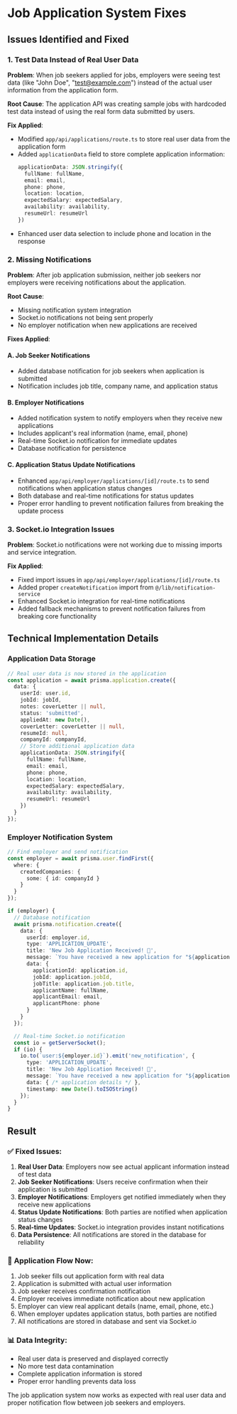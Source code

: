 # Job Application System Fixes

## Issues Identified and Fixed

### 1. **Test Data Instead of Real User Data**
**Problem**: When job seekers applied for jobs, employers were seeing test data (like "John Doe", "test@example.com") instead of the actual user information from the application form.

**Root Cause**: The application API was creating sample jobs with hardcoded test data instead of using the real form data submitted by users.

**Fix Applied**:
- Modified `app/api/applications/route.ts` to store real user data from the application form
- Added `applicationData` field to store complete application information:
  ```typescript
  applicationData: JSON.stringify({
    fullName: fullName,
    email: email,
    phone: phone,
    location: location,
    expectedSalary: expectedSalary,
    availability: availability,
    resumeUrl: resumeUrl
  })
  ```
- Enhanced user data selection to include phone and location in the response

### 2. **Missing Notifications**
**Problem**: After job application submission, neither job seekers nor employers were receiving notifications about the application.

**Root Cause**: 
- Missing notification system integration
- Socket.io notifications not being sent properly
- No employer notification when new applications are received

**Fixes Applied**:

#### A. Job Seeker Notifications
- Added database notification for job seekers when application is submitted
- Notification includes job title, company name, and application status

#### B. Employer Notifications
- Added notification system to notify employers when they receive new applications
- Includes applicant's real information (name, email, phone)
- Real-time Socket.io notification for immediate updates
- Database notification for persistence

#### C. Application Status Update Notifications
- Enhanced `app/api/employer/applications/[id]/route.ts` to send notifications when application status changes
- Both database and real-time notifications for status updates
- Proper error handling to prevent notification failures from breaking the update process

### 3. **Socket.io Integration Issues**
**Problem**: Socket.io notifications were not working due to missing imports and service integration.

**Fix Applied**:
- Fixed import issues in `app/api/employer/applications/[id]/route.ts`
- Added proper `createNotification` import from `@/lib/notification-service`
- Enhanced Socket.io integration for real-time notifications
- Added fallback mechanisms to prevent notification failures from breaking core functionality

## Technical Implementation Details

### Application Data Storage
```typescript
// Real user data is now stored in the application
const application = await prisma.application.create({
  data: {
    userId: user.id,
    jobId: jobId,
    notes: coverLetter || null,
    status: 'submitted',
    appliedAt: new Date(),
    coverLetter: coverLetter || null,
    resumeId: null,
    companyId: companyId,
    // Store additional application data
    applicationData: JSON.stringify({
      fullName: fullName,
      email: email,
      phone: phone,
      location: location,
      expectedSalary: expectedSalary,
      availability: availability,
      resumeUrl: resumeUrl
    })
  }
});
```

### Employer Notification System
```typescript
// Find employer and send notification
const employer = await prisma.user.findFirst({
  where: {
    createdCompanies: {
      some: { id: companyId }
    }
  }
});

if (employer) {
  // Database notification
  await prisma.notification.create({
    data: {
      userId: employer.id,
      type: 'APPLICATION_UPDATE',
      title: 'New Job Application Received! 🎉',
      message: `You have received a new application for "${application.job.title}" from ${fullName}.`,
      data: {
        applicationId: application.id,
        jobId: application.jobId,
        jobTitle: application.job.title,
        applicantName: fullName,
        applicantEmail: email,
        applicantPhone: phone
      }
    }
  });

  // Real-time Socket.io notification
  const io = getServerSocket();
  if (io) {
    io.to(`user:${employer.id}`).emit('new_notification', {
      type: 'APPLICATION_UPDATE',
      title: 'New Job Application Received! 🎉',
      message: `You have received a new application for "${application.job.title}" from ${fullName}.`,
      data: { /* application details */ },
      timestamp: new Date().toISOString()
    });
  }
}
```

## Result

### ✅ **Fixed Issues**:
1. **Real User Data**: Employers now see actual applicant information instead of test data
2. **Job Seeker Notifications**: Users receive confirmation when their application is submitted
3. **Employer Notifications**: Employers get notified immediately when they receive new applications
4. **Status Update Notifications**: Both parties are notified when application status changes
5. **Real-time Updates**: Socket.io integration provides instant notifications
6. **Data Persistence**: All notifications are stored in the database for reliability

### 🔄 **Application Flow Now**:
1. Job seeker fills out application form with real data
2. Application is submitted with actual user information
3. Job seeker receives confirmation notification
4. Employer receives immediate notification about new application
5. Employer can view real applicant details (name, email, phone, etc.)
6. When employer updates application status, both parties are notified
7. All notifications are stored in database and sent via Socket.io

### 📊 **Data Integrity**:
- Real user data is preserved and displayed correctly
- No more test data contamination
- Complete application information is stored
- Proper error handling prevents data loss

The job application system now works as expected with real user data and proper notification flow between job seekers and employers.

